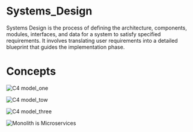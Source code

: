 # Systems_Design
Systems Design is the process of defining the architecture, components, modules, interfaces, and data for a system to satisfy specified requirements. It involves translating user requirements into a detailed blueprint that guides the implementation phase.

# Concepts

![C4 model_one](https://github.com/user-attachments/assets/81b6381c-96d7-4bad-b5eb-89f016890f09)

![C4 model_tow](https://github.com/user-attachments/assets/c5922c2e-d818-4be5-94ea-cf2953ef72f6)

![C4 model_three](https://github.com/user-attachments/assets/80629004-8d94-4795-8b68-232e7b76873a)

![Monolith is Microservices](https://github.com/user-attachments/assets/7d4cf44c-ba90-469a-a5d1-0abcdb1d908a)
